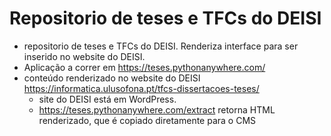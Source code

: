 # Repositorio de teses e TFCs do DEISI

* repositorio de teses e TFCs do DEISI. Renderiza interface para ser inserido no website do DEISI. 
* Aplicação a correr em https://teses.pythonanywhere.com/
* conteúdo renderizado no website do DEISI https://informatica.ulusofona.pt/tfcs-dissertacoes-teses/
    * site do DEISI está em WordPress.
    * https://teses.pythonanywhere.com/extract retorna HTML renderizado, que é copiado diretamente para o CMS 
